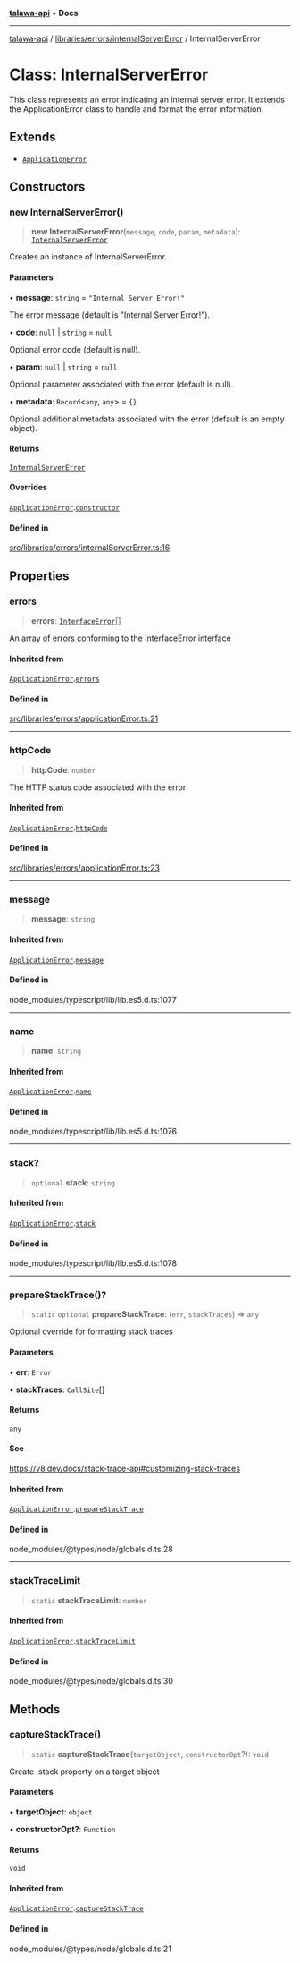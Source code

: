 [**talawa-api**](../../../../README.md) • **Docs**

***

[talawa-api](../../../../modules.md) / [libraries/errors/internalServerError](../README.md) / InternalServerError

# Class: InternalServerError

This class represents an error indicating an internal server error.
It extends the ApplicationError class to handle and format the error information.

## Extends

- [`ApplicationError`](../../applicationError/classes/ApplicationError.md)

## Constructors

### new InternalServerError()

> **new InternalServerError**(`message`, `code`, `param`, `metadata`): [`InternalServerError`](InternalServerError.md)

Creates an instance of InternalServerError.

#### Parameters

• **message**: `string` = `"Internal Server Error!"`

The error message (default is "Internal Server Error!").

• **code**: `null` \| `string` = `null`

Optional error code (default is null).

• **param**: `null` \| `string` = `null`

Optional parameter associated with the error (default is null).

• **metadata**: `Record`\<`any`, `any`\> = `{}`

Optional additional metadata associated with the error (default is an empty object).

#### Returns

[`InternalServerError`](InternalServerError.md)

#### Overrides

[`ApplicationError`](../../applicationError/classes/ApplicationError.md).[`constructor`](../../applicationError/classes/ApplicationError.md#constructors)

#### Defined in

[src/libraries/errors/internalServerError.ts:16](https://github.com/PalisadoesFoundation/talawa-api/blob/6712e9940a5702665afc506fa9f6e9d7e1dc7991/src/libraries/errors/internalServerError.ts#L16)

## Properties

### errors

> **errors**: [`InterfaceError`](../../applicationError/interfaces/InterfaceError.md)[]

An array of errors conforming to the InterfaceError interface

#### Inherited from

[`ApplicationError`](../../applicationError/classes/ApplicationError.md).[`errors`](../../applicationError/classes/ApplicationError.md#errors)

#### Defined in

[src/libraries/errors/applicationError.ts:21](https://github.com/PalisadoesFoundation/talawa-api/blob/6712e9940a5702665afc506fa9f6e9d7e1dc7991/src/libraries/errors/applicationError.ts#L21)

***

### httpCode

> **httpCode**: `number`

The HTTP status code associated with the error

#### Inherited from

[`ApplicationError`](../../applicationError/classes/ApplicationError.md).[`httpCode`](../../applicationError/classes/ApplicationError.md#httpcode)

#### Defined in

[src/libraries/errors/applicationError.ts:23](https://github.com/PalisadoesFoundation/talawa-api/blob/6712e9940a5702665afc506fa9f6e9d7e1dc7991/src/libraries/errors/applicationError.ts#L23)

***

### message

> **message**: `string`

#### Inherited from

[`ApplicationError`](../../applicationError/classes/ApplicationError.md).[`message`](../../applicationError/classes/ApplicationError.md#message)

#### Defined in

node\_modules/typescript/lib/lib.es5.d.ts:1077

***

### name

> **name**: `string`

#### Inherited from

[`ApplicationError`](../../applicationError/classes/ApplicationError.md).[`name`](../../applicationError/classes/ApplicationError.md#name)

#### Defined in

node\_modules/typescript/lib/lib.es5.d.ts:1076

***

### stack?

> `optional` **stack**: `string`

#### Inherited from

[`ApplicationError`](../../applicationError/classes/ApplicationError.md).[`stack`](../../applicationError/classes/ApplicationError.md#stack)

#### Defined in

node\_modules/typescript/lib/lib.es5.d.ts:1078

***

### prepareStackTrace()?

> `static` `optional` **prepareStackTrace**: (`err`, `stackTraces`) => `any`

Optional override for formatting stack traces

#### Parameters

• **err**: `Error`

• **stackTraces**: `CallSite`[]

#### Returns

`any`

#### See

https://v8.dev/docs/stack-trace-api#customizing-stack-traces

#### Inherited from

[`ApplicationError`](../../applicationError/classes/ApplicationError.md).[`prepareStackTrace`](../../applicationError/classes/ApplicationError.md#preparestacktrace)

#### Defined in

node\_modules/@types/node/globals.d.ts:28

***

### stackTraceLimit

> `static` **stackTraceLimit**: `number`

#### Inherited from

[`ApplicationError`](../../applicationError/classes/ApplicationError.md).[`stackTraceLimit`](../../applicationError/classes/ApplicationError.md#stacktracelimit)

#### Defined in

node\_modules/@types/node/globals.d.ts:30

## Methods

### captureStackTrace()

> `static` **captureStackTrace**(`targetObject`, `constructorOpt`?): `void`

Create .stack property on a target object

#### Parameters

• **targetObject**: `object`

• **constructorOpt?**: `Function`

#### Returns

`void`

#### Inherited from

[`ApplicationError`](../../applicationError/classes/ApplicationError.md).[`captureStackTrace`](../../applicationError/classes/ApplicationError.md#capturestacktrace)

#### Defined in

node\_modules/@types/node/globals.d.ts:21
